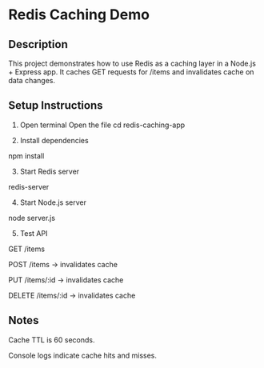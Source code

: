 # Redis Caching Demo

## Description
This project demonstrates how to use Redis as a caching layer in a Node.js + Express app. It caches GET requests for /items and invalidates cache on data changes.

## Setup Instructions

1. Open terminal
Open the file
cd redis-caching-app

2. Install dependencies

npm install

3. Start Redis server

redis-server

4. Start Node.js server

node server.js

5. Test API

GET /items

POST /items → invalidates cache

PUT /items/:id → invalidates cache

DELETE /items/:id → invalidates cache


## Notes

Cache TTL is 60 seconds.

Console logs indicate cache hits and misses.